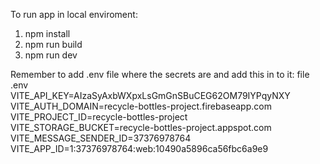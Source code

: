 To run app in local enviroment:
1. npm install
2. npm run build
3. npm run dev

Remember to add .env file where the secrets are and add this in to it:
file .env <br>
  VITE_API_KEY=AIzaSyAxbWXpxLsGmGnSBuCEG62OM79IYPqyNXY <br>
  VITE_AUTH_DOMAIN=recycle-bottles-project.firebaseapp.com <br>
  VITE_PROJECT_ID=recycle-bottles-project <br>
  VITE_STORAGE_BUCKET=recycle-bottles-project.appspot.com <br>
  VITE_MESSAGE_SENDER_ID=37376978764 <br>
  VITE_APP_ID=1:37376978764:web:10490a5896ca56fbc6a9e9 <br>
